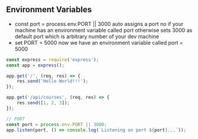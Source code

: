 ## Environment Variables

- const port = process.env.PORT || 3000 auto assigns a port no if your machine has an environment variable called port otherwise sets 3000 as default port which is arbitrary number of your dev machine
- set PORT = 5000 now we have an environment variable called port = 5000

```js
const express = require('express');
const app = express();

app.get('/', (req, res) => {
    res.send('Hello World!!!');
});

app.get('/api/courses', (req, res) => {
    res.send([1, 2, 3]);
});

// PORT
const port = process.env.PORT || 3000;
app.listen(port, () => console.log(`Listening on port ${port}...`));
```